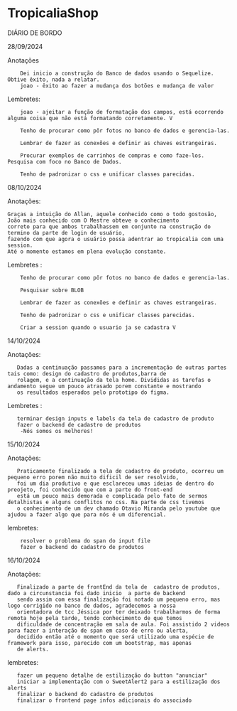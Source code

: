 ﻿# TropicaliaShop

DIÁRIO DE BORDO

28/09/2024
    
Anotações

        Dei inicio a construção do Banco de dados usando o Sequelize. Obtive êxito, nada a relatar.
        joao - êxito ao fazer a mudança dos botões e mudança de valor

 Lembretes:

        joao - ajeitar a função de formatação dos campos, está ocorrendo alguma coisa que não está formatando corretamente. V
        
        Tenho de procurar como pôr fotos no banco de dados e gerencia-las.

        Lembrar de fazer as conexões e definir as chaves estrangeiras.

        Procurar exemplos de carrinhos de compras e como faze-los. Pesquisa com foco no Banco de Dados.

        Tenho de padronizar o css e unificar classes parecidas.
        
08/10/2024

Anotações:

    Graças a intuição do Allan, aquele conhecido como o todo gostosão, João mais conhecido com O Mestre obteve o conhecimento 
    correto para que ambos trabalhassem em conjunto na construção do termino da parte de login de usuário,
    fazendo com que agora o usuário possa adentrar ao tropicalia com uma session.
    Até o momento estamos em plena evolução constante.

 Lembretes :
        
        Tenho de procurar como pôr fotos no banco de dados e gerencia-las.

        Pesquisar sobre BLOB

        Lembrar de fazer as conexões e definir as chaves estrangeiras.

        Tenho de padronizar o css e unificar classes parecidas.

        Criar a session quando o usuario ja se cadastra V

14/10/2024

Anotações:

       Dadas a continuação passamos para a incrementação de outras partes tais como: design do cadastro de produtos,barra de 
       rolagem, e a continuação da tela home. Divididas as tarefas o andamento segue um pouco atrasado porem constante e mostrando
       os resultados esperados pelo prototipo do figma.

 Lembretes :
       
       terminar design inputs e labels da tela de cadastro de produto
       fazer o backend de cadastro de produtos
        -Nós somos os melhores!

15/10/2024

Anotações:

       Praticamente finalizado a tela de cadastro de produto, ocorreu um pequeno erro porem não muito dificil de ser resolvido,
       foi um dia produtivo e que esclareceu umas ideias de dentro do preojeto, foi conhecido que com a parte do front-end 
       está um pouco mais demorada e complicada pelo fato de sermos detalhistas e alguns conflitos no css. Na parte de css tivemos
       o conhecimento de um dev chamado Otavio Miranda pelo youtube que ajudou a fazer algo que para nós é um diferencial.

lembretes: 

        resolver o problema do span do input file
        fazer o backend do cadastro de produtos

        
16/10/2024

Anotações:

       Finalizado a parte de frontEnd da tela de  cadastro de produtos, dado a circunstancia foi dado inicio  a parte de backend
       sendo assim com essa finalização foi notado um pequeno erro, mas logo corrigido no banco de dados, agradecemos a nossa 
       orientadora de tcc Jéssica por ter deixado trabalharmos de forma remota hoje pela tarde, tendo conhecimento de que temos
       dificuldade de concentração em sala de aula. Foi assistido 2 videos para fazer a interação de span em caso de erro ou alerta,
       decidido então até o momento que será utilizado uma espécie de framework para isso, parecido com um bootstrap, mas apenas
       de alerts.



lembretes: 

       fazer um pequeno detalhe de estilização do button "anunciar"
       iniciar a implementação com o SweetAlert2 para a estilização dos alerts
       finalizar o backend do cadastro de produtos
       finalizar o frontend page infos adicionais do associado
